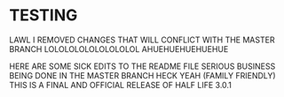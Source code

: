 # TESTING

LAWL I REMOVED CHANGES THAT WILL CONFLICT WITH THE MASTER BRANCH
LOLOLOLOLOLOLOLOLOL
AHUEHUEHUEHUEHUE

HERE ARE SOME SICK EDITS TO THE README FILE
SERIOUS BUSINESS BEING DONE IN THE MASTER BRANCH
HECK YEAH (FAMILY FRIENDLY)
THIS IS A FINAL AND OFFICIAL RELEASE OF HALF LIFE 3.0.1
